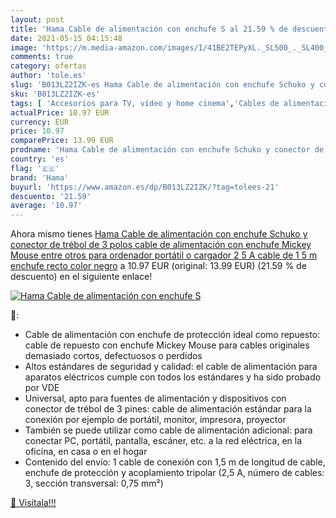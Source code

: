 ```yaml
---
layout: post
title: 'Hama Cable de alimentación con enchufe S al 21.59 % de descuento'
date: 2021-05-15 04:15:48
image: 'https://m.media-amazon.com/images/I/41BE2TEPyXL._SL500_._SL400_.jpg'
comments: true
category: ofertas
author: 'tole.es'
slug: 'B013LZ2IZK-es Hama Cable de alimentación con enchufe Schuko y conector...'
sku: 'B013LZ2IZK-es'
tags: [ 'Accesorios para TV, vídeo y home cinema','Cables de alimentación','Cables para TV, vídeo y home cinema','Electrónica','Informática','TV, vídeo y home cinema','hama','ordenador', ]
actualPrice: 10.97 EUR
currency: EUR
price: 10.97
comparePrice: 13.99 EUR
prodname: 'Hama Cable de alimentación con enchufe Schuko y conector de trébol de 3 polos  cable de alimentación con enchufe Mickey Mouse  entre otros  para ordenador portátil o cargador  2 5 A  cable de 1 5 m  enchufe recto   color negro'
country: 'es'
flag: '🇪🇸'
brand: 'Hama'
buyurl: 'https://www.amazon.es/dp/B013LZ2IZK/?tag=tolees-21'
descuento: '21.59'
average: '10.97'
---
```


Ahora mismo tienes [Hama Cable de alimentación con enchufe Schuko y conector de trébol de 3 polos  cable de alimentación con enchufe Mickey Mouse  entre otros  para ordenador portátil o cargador  2 5 A  cable de 1 5 m  enchufe recto   color negro](https://www.amazon.es/dp/B013LZ2IZK/?tag=tolees-21) a 10.97 EUR (original: 13.99 EUR) (21.59 %  de descuento) en el siguiente enlace!

[![Hama Cable de alimentación con enchufe S](https://m.media-amazon.com/images/I/41BE2TEPyXL._SL500_._SL400_.jpg)](https://www.amazon.es/dp/B013LZ2IZK/?tag=tolees-21)

🔎:

- Cable de alimentación con enchufe de protección ideal como repuesto: cable de repuesto con enchufe Mickey Mouse para cables originales demasiado cortos, defectuosos o perdidos
- Altos estándares de seguridad y calidad: el cable de alimentación para aparatos eléctricos cumple con todos los estándares y ha sido probado por VDE
- Universal, apto para fuentes de alimentación y dispositivos con conector de trébol de 3 pines: cable de alimentación estándar para la conexión por ejemplo de portátil, monitor, impresora, proyector
- También se puede utilizar como cable de alimentación adicional: para conectar PC, portátil, pantalla, escáner, etc. a la red eléctrica, en la oficina, en casa o en el hogar
- Contenido del envío: 1 cable de conexión con 1,5 m de longitud de cable, enchufe de protección y acoplamiento tripolar (2,5 A, número de cables: 3, sección transversal: 0,75 mm²)

[🛒 Visítala!!!](https://www.amazon.es/dp/B013LZ2IZK/?tag=tolees-21)
